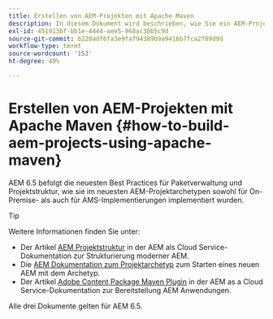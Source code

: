 ```yaml
---
title: Erstellen von AEM-Projekten mit Apache Maven
description: In diesem Dokument wird beschrieben, wie Sie ein AEM-Projekt einrichten, das auf Apache Maven basiert
exl-id: 451913bf-bb1e-4444-aee5-968ac30b5c9d
source-git-commit: b220adf6fa3e9faf94389b9a9416b7fca2f89d9d
workflow-type: tm+mt
source-wordcount: '153'
ht-degree: 49%

---
```


# Erstellen von AEM-Projekten mit Apache Maven  {#how-to-build-aem-projects-using-apache-maven}

AEM 6.5 befolgt die neuesten Best Practices für Paketverwaltung und Projektstruktur, wie sie im neuesten AEM-Projektarchetypen sowohl für On-Premise- als auch für AMS-Implementierungen implementiert wurden.

>[!TIP]
>
>Weitere Informationen finden Sie unter:
>
>* Der Artikel [AEM Projektstruktur](https://docs.adobe.com/content/help/de-DE/experience-manager-cloud-service/implementing/developing/aem-project-content-package-structure.html) in der AEM als Cloud Service-Dokumentation zur Strukturierung moderner AEM.
>* Die [AEM Dokumentation zum Projektarchetyp](https://docs.adobe.com/content/help/de-DE/experience-manager-core-components/using/developing/archetype/overview.html) zum Starten eines neuen AEM mit dem Archetyp.
>* Der Artikel [Adobe Content Package Maven Plugin](https://experienceleague.adobe.com/docs/experience-manager-cloud-service/implementing/developer-tools/maven-plugin.html?lang=en#developer-tools) in der AEM as a Cloud Service-Dokumentation zur Bereitstellung AEM Anwendungen.

>
>
Alle drei Dokumente gelten für AEM 6.5.
